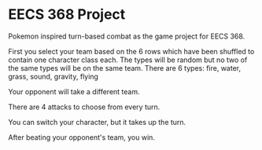 # EECS 368 Project
Pokemon inspired turn-based combat as the game project for EECS 368.

First you select your team based on the 6 rows which have been shuffled to contain one character class each.
The types will be random but no two of the same types will be on the same team.
There are 6 types: fire, water, grass, sound, gravity, flying

Your opponent will take a different team.

There are 4 attacks to choose from every turn.

You can switch your character, but it takes up the turn.

After beating your opponent's team, you win.
